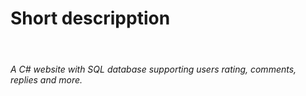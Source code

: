 <h1>Short descripption</h1>
<br>
<h6>
	A C# website with SQL database supporting users rating, comments, replies and more.
</h6>